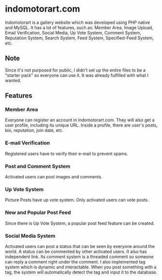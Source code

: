# indomotorart.com
Indomotorart is a gallery website which was developed using PHP native and MySQL. It has a lot of features, such as: Member Area, Image Upload, Email Verification, Social Media, Up Vote System, Comment System, Reputation System, Search System, Feed System, Specified-Feed System, etc.

## Note
Since it's not purposed for public, I didn't set up the entire files to be a "starter pack" so everyone can use it. It was already fulfilled with what I wanted.

## Features
### Member Area
Everyone can register an account in indomotorart.com. They will also get a user profile, including its unique URL. Inside a profile, there are user's posts, bio, reputation, join date, etc.

### E-mail Verification
Registered users have to verify their e-mail to prevent spams.

### Post and Comment System
Activated users can post images and comments.

### Up Vote System
Picture Posts have up vote system. Only activated users can vote posts. 

### New and Popular Post Feed
Since there is Up Vote System, a popular post feed feature can be created.

### Social Media System
Activated users can post a status that can be seen by everyone around the world. A status can be commented by other activated users. It also has independent link. Its comment system is a threaded comment so someone can reply a comment right under the comment. I also implemented tag system which is dynamic and interactable. When you post something with a tag, the system will automatically detect the tag and input it to the database.
